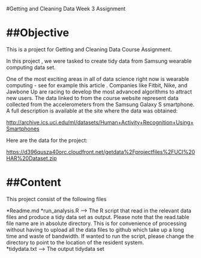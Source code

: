 #Getting and Cleaning Data Week 3 Assignment


##Objective
======================================

This is a project for Getting and Cleaning Data Course Assignment.

In this project , we were tasked to create tidy data from Samsung wearable computing data set.

One of the most exciting areas in all of data science right now is wearable computing - see for example this article . Companies like Fitbit, Nike, and Jawbone Up are racing to develop the most advanced algorithms to attract new users. The data linked to from the course website represent data collected from the accelerometers from the Samsung Galaxy S smartphone. A full description is available at the site where the data was obtained: 

http://archive.ics.uci.edu/ml/datasets/Human+Activity+Recognition+Using+Smartphones 

Here are the data for the project: 

https://d396qusza40orc.cloudfront.net/getdata%2Fprojectfiles%2FUCI%20HAR%20Dataset.zip 

##Content
=====================================

This project consist of the following files  

*Readme.md 
*run_analysis.R --> The R script  that read in the relevant data files and produce a tidy data set as output. Please note that the read.table file  name are in
absolute directory. This is for convenience of processing without having to upload all the data files to github which take up a long time and waste of bandwidth.
If wanted to run the script, please change the directory to point to the location of the resident system.  
*tidydata.txt   --> The output tidydata set   